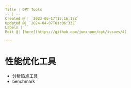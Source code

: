 ```yaml
---
Title | OPT Tools
-- | --
Created @ | `2023-06-17T15:16:17Z`
Updated @| `2024-04-07T01:06:33Z`
Labels | ``
Edit @| [here](https://github.com/junxnone/opt/issues/4)

---
```

# 性能优化工具
- 分析热点工具
- benchmark
